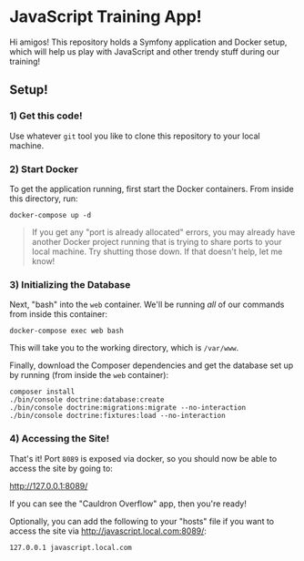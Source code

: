 # JavaScript Training App!

Hi amigos! This repository holds a Symfony application
and Docker setup, which will help us play with JavaScript
and other trendy stuff during our training!

## Setup!

### 1) Get this code!

Use whatever `git` tool you like to clone this repository to your
local machine.

### 2) Start Docker

To get the application running, first start the Docker containers. From
inside this directory, run:

```
docker-compose up -d
```

> If you get any "port is already allocated" errors, you may already
> have another Docker project running that is trying to share ports
> to your local machine. Try shutting those down. If that doesn't help,
> let me know!

### 3) Initializing the Database

Next, "bash" into the `web` container. We'll be running *all* of our
commands from inside this container:

```
docker-compose exec web bash
```

This will take you to the working directory, which is `/var/www`.

Finally, download the Composer dependencies and get the database
set up by running (from inside the `web` container):

```
composer install
./bin/console doctrine:database:create
./bin/console doctrine:migrations:migrate --no-interaction
./bin/console doctrine:fixtures:load --no-interaction
```

### 4) Accessing the Site!

That's it! Port `8089` is exposed via docker, so you should now be able
to access the site by going to:

http://127.0.0.1:8089/

If you can see the "Cauldron Overflow" app, then you're ready!

Optionally, you can add the following to your "hosts" file if you
want to access the site via http://javascript.local.com:8089/:

```
127.0.0.1 javascript.local.com
```
